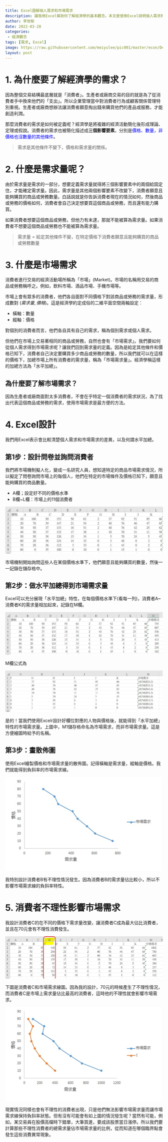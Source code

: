 ```yaml
---
title: Excel圖解個人需求和市場需求
description: 讓我用Excel幫助你了解經濟學的基本觀念。本文是使用Excel說明個人需求和市場需求如何獲得，以及個人需求如何執行「水平加總」得到市場需求。
author: 李玫郁
date: 2022-03-28
categories:
 - 經濟觀念
tags: [需求, Excel]
image: https://raw.githubusercontent.com/meiyulee/pic001/master/econ/Demand_005.JPG
layout: post
---
```


# 1. 為什麼要了解經濟學的需求？

因為整個交易結構最底層就是「消費者」。生產者或廠商交易的目的就是為了從消費者手中換來他們的「支出」。所以企業管理當中對消費者行為或顧客關係管理特別重視。生產者或廠商想辦法讓消費者願意掏出錢來購買他們的產品或服務，才能創造利潤。

那麼消費者的需求是如何被定義呢？經濟學是將複雜的經濟活動簡化後形成理論、定理或假說。消費者的需求也被簡化描述成**三個影響要素**，分別是<font color="blue">價格、數量，非價格也沒數量的其他條件</font>。

> 需求是其他條件不變下，價格和需求量的關係。

# 2. 什麼是需求量呢？

由於需求量是需求的一部分，想要定義需求量就得將三個影響要素中的兩個給固定住，才能確定需求量。因此，需求量是其他兩個影響要素不改變下，消費者願意且能夠購買的商品或勞務數量。白話說就是你告訴消費者現在的情況如何，然後商品或勞務的價格如何，消費者會自己決定想要買這個商品或勞務，而且還有能力購買。

如果消費者想要這個商品或勞務，但他力有未逮，那就不能被算為需求量。如果消費者不想要這個商品或勞務也不能被算為需求量。

> 需求量 = 給定其他條件不變，在特定價格下消費者願意且能夠購買的商品或勞務數量


# 3. 什麼是市場需求

消費者進行交易的經濟活動場所稱為「市場」(Market)。市場的名稱用交易的商品或勞務稱呼之。例如，飲料市場、酒品市場、手機市場等。

市場上會有眾多的消費者，他們各自面對不同價格下對該商品或勞務的需求量，形成數對 $(需求量, 價格)$。這是經濟學約定成俗的二維平面空間兩軸設定：

- 橫軸：數量
- 縱軸：價格

對個別的消費者而言，他們各自具有自己的需求，稱為個別需求或個人需求。

但他們在市場上交易著相同的商品或勞務，自然也會有「市場需求」。我們要如何從個人需求得到市場需求呢？讓我們回到需求量的定義。因為是給定其他條件和價格已知下，消費者自己決定要購買多少商品或勞務的數量，所以我們就可以在這樣的價格下，加總市場上所有消費者的需求量，稱為「市場需求量」。經濟學稱這樣的加總方法為「水平加總」。

## 為什麼要了解市場需求？

因為生產者或廠商面對太多消費者，不會在乎特定一個消費者的需求狀況，為了找出代表這個商品或勞務的需求，使用市場需求是最方便的方法。

# 4. Excel設計

我們用Excel表示會比較清楚個人需求和市場需求的差異，以及何謂水平加總。

## 第1步：設計問卷並詢問消費者

我們將市場機制擬人化，變成一名研究人員，想知道特定的商品市場需求情況，所以擬定了問卷詢問市場上的每個人，他們在特定的市場條件及價格已知下，願意且能夠購買的商品數量。

- A欄；設定好不同的價格水準
- B欄~L欄：市場上的11個消費者

![](https://raw.githubusercontent.com/meiyulee/pic001/master/econ/Demand_001.JPG)

市場機制開始詢問這些人在某個價格水準下，他們願意且能夠購買的數量，然後一一記錄在儲存格中。

## 第2步：做水平加總得到市場需求量

Excel可以充分展現「水平加總」特性，在每個價格水準下(看每一列)，消費者A~消費者K的需求量相加起來，記錄在M欄。

![](https://raw.githubusercontent.com/meiyulee/pic001/master/econ/Demand_002.JPG)

M欄公式為

![](https://raw.githubusercontent.com/meiyulee/pic001/master/econ/Demand_003.JPG)

是的！當我們使用Excelr設計好欄位對應的人物與價格後，就能得到「水平加總」特性的市場需求量。上圖中，M1儲存格命名為市場需求，而非市場需求量。這是方便繪圖時給予的名稱。

## 第3步：畫散佈圖

使用Excel繪製價格和市場需求量的散佈圖。記得橫軸是需求量，縱軸是價格。我們就能得到負斜率的市場需求線。

![](https://raw.githubusercontent.com/meiyulee/pic001/master/econ/Demand_004.JPG)

我特別設計消費者B有不理性情況發生。因為消費者B的需求量佔比較小，所以不影響市場需求線的負斜率特性。

# 5. 消費者不理性影響市場需求

我設計消費者C的在不同的價格下需求量改變，讓消費者C成為最大佔比消費者，並且在70元會有不理性消費發生。

![](https://raw.githubusercontent.com/meiyulee/pic001/master/econ/Demand_006.JPG)

下圖是消費者C和市場需求線圖。因為我的設計，70元的時候產生了不理性情況，而消費者C是市場上需求量佔比最高的消費者，這時他的不理性就會影響市場需求。

![](https://raw.githubusercontent.com/meiyulee/pic001/master/econ/Demand_008.JPG)

現實情況同樣也會有不理性的消費者出現，只是他們無法影響市場需求量而讓市場需求線保持負斜率狀態。但有沒有可能會有如上圖的情況發生呢？當然有可能，例如，某交易員在股價高檔時下錯單，大筆買進，要成該股票當日漲停。所以我們要計算那些不理性消費者的總需求量佔市場需求量的比例，從而知道在哪個臨界點會發生這些消費異常現象。

